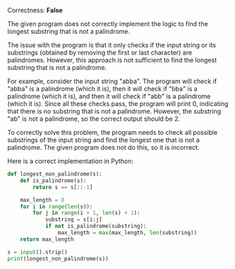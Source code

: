 Correctness: **False**

The given program does not correctly implement the logic to find the longest substring that is not a palindrome. 

The issue with the program is that it only checks if the input string or its substrings (obtained by removing the first or last character) are palindromes. However, this approach is not sufficient to find the longest substring that is not a palindrome.

For example, consider the input string "abba". The program will check if "abba" is a palindrome (which it is), then it will check if "bba" is a palindrome (which it is), and then it will check if "abb" is a palindrome (which it is). Since all these checks pass, the program will print 0, indicating that there is no substring that is not a palindrome. However, the substring "ab" is not a palindrome, so the correct output should be 2.

To correctly solve this problem, the program needs to check all possible substrings of the input string and find the longest one that is not a palindrome. The given program does not do this, so it is incorrect. 

Here is a correct implementation in Python:
```python
def longest_non_palindrome(s):
    def is_palindrome(s):
        return s == s[::-1]

    max_length = 0
    for i in range(len(s)):
        for j in range(i + 1, len(s) + 1):
            substring = s[i:j]
            if not is_palindrome(substring):
                max_length = max(max_length, len(substring))
    return max_length

s = input().strip()
print(longest_non_palindrome(s))
```
